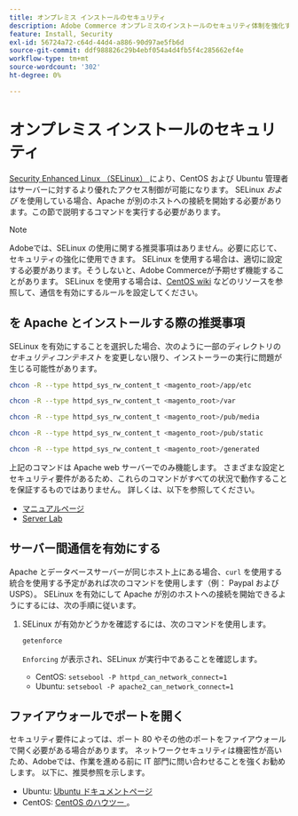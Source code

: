 ```yaml
---
title: オンプレミス インストールのセキュリティ
description: Adobe Commerce オンプレミスのインストールのセキュリティ体制を強化する方法について説明します。
feature: Install, Security
exl-id: 56724a72-c64d-44d4-a886-90d97ae5fb6d
source-git-commit: ddf988826c29b4ebf054a4d4fb5f4c285662ef4e
workflow-type: tm+mt
source-wordcount: '302'
ht-degree: 0%

---
```


# オンプレミス インストールのセキュリティ

[Security Enhanced Linux （SELinux） ](https://selinuxproject.org/page/Main_Page) により、CentOS および Ubuntu 管理者はサーバーに対するより優れたアクセス制御が可能になります。 SELinux *および* を使用している場合、Apache が別のホストへの接続を開始する必要があります。この節で説明するコマンドを実行する必要があります。

>[!NOTE]
>
>Adobeでは、SELinux の使用に関する推奨事項はありません。必要に応じて、セキュリティの強化に使用できます。 SELinux を使用する場合は、適切に設定する必要があります。そうしないと、Adobe Commerceが予期せず機能することがあります。 SELinux を使用する場合は、[CentOS wiki](https://wiki.centos.org/HowTos/SELinux) などのリソースを参照して、通信を有効にするルールを設定してください。

## を Apache とインストールする際の推奨事項

SELinux を有効にすることを選択した場合、次のように一部のディレクトリの *セキュリティコンテキスト* を変更しない限り、インストーラーの実行に問題が生じる可能性があります。

```bash
chcon -R --type httpd_sys_rw_content_t <magento_root>/app/etc
```

```bash
chcon -R --type httpd_sys_rw_content_t <magento_root>/var
```

```bash
chcon -R --type httpd_sys_rw_content_t <magento_root>/pub/media
```

```bash
chcon -R --type httpd_sys_rw_content_t <magento_root>/pub/static
```

```bash
chcon -R --type httpd_sys_rw_content_t <magento_root>/generated
```

上記のコマンドは Apache web サーバーでのみ機能します。 さまざまな設定とセキュリティ要件があるため、これらのコマンドがすべての状況で動作することを保証するものではありません。 詳しくは、以下を参照してください。

* [ マニュアルページ ](https://linux.die.net/man/8/httpd_selinux)
* [Server Lab](https://www.serverlab.ca/tutorials/linux/web-servers-linux/configuring-selinux-policies-for-apache-web-servers/)

## サーバー間通信を有効にする

Apache とデータベースサーバーが同じホスト上にある場合、`curl` を使用する統合を使用する予定があれば次のコマンドを使用します（例： Paypal および USPS）。
SELinux を有効にして Apache が別のホストへの接続を開始できるようにするには、次の手順に従います。

1. SELinux が有効かどうかを確認するには、次のコマンドを使用します。

   ```bash
   getenforce
   ```

   `Enforcing` が表示され、SELinux が実行中であることを確認します。

   * CentOS: `setsebool -P httpd_can_network_connect=1`
   * Ubuntu: `setsebool -P apache2_can_network_connect=1`

## ファイアウォールでポートを開く

セキュリティ要件によっては、ポート 80 やその他のポートをファイアウォールで開く必要がある場合があります。 ネットワークセキュリティは機密性が高いため、Adobeでは、作業を進める前に IT 部門に問い合わせることを強くお勧めします。 以下に、推奨参照を示します。

* Ubuntu: [Ubuntu ドキュメントページ ](https://help.ubuntu.com/community/IptablesHowTo)
* CentOS: [CentOS のハウツー ](https://wiki.centos.org/HowTos%282f%29Network%282f%29IPTables.html)。

